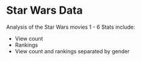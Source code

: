 # Star Wars Data
Analysis of the Star Wars movies 1 - 6
Stats include:
* View count
* Rankings
* View count and rankings separated by gender
